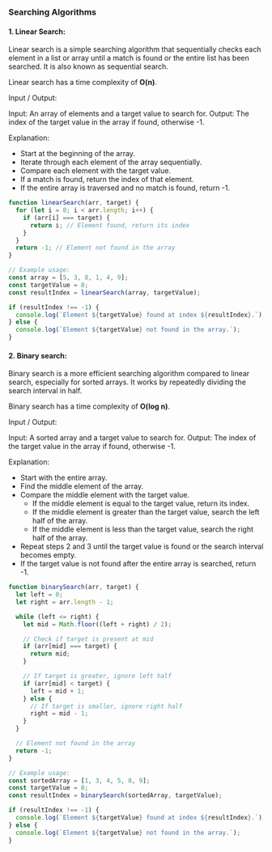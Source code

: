 ### Searching Algorithms

#### 1. Linear Search:

Linear search is a simple searching algorithm that sequentially checks each element in a list or array until a match is found or the entire list has been searched. It is also known as sequential search.

Linear search has a time complexity of **O(n)**.

Input / Output:

Input: An array of elements and a target value to search for.
Output: The index of the target value in the array if found, otherwise -1.

Explanation:

- Start at the beginning of the array.
- Iterate through each element of the array sequentially.
- Compare each element with the target value.
- If a match is found, return the index of that element.
- If the entire array is traversed and no match is found, return -1.

```javascript
function linearSearch(arr, target) {
  for (let i = 0; i < arr.length; i++) {
    if (arr[i] === target) {
      return i; // Element found, return its index
    }
  }
  return -1; // Element not found in the array
}

// Example usage:
const array = [5, 3, 8, 1, 4, 9];
const targetValue = 8;
const resultIndex = linearSearch(array, targetValue);

if (resultIndex !== -1) {
  console.log(`Element ${targetValue} found at index ${resultIndex}.`);
} else {
  console.log(`Element ${targetValue} not found in the array.`);
}
```

#### 2. Binary search:

Binary search is a more efficient searching algorithm compared to linear search, especially for sorted arrays. It works by repeatedly dividing the search interval in half.

Binary search has a time complexity of **O(log n)**.

Input / Output:

Input: A sorted array and a target value to search for.
Output: The index of the target value in the array if found, otherwise -1.

Explanation:

- Start with the entire array.
- Find the middle element of the array.
- Compare the middle element with the target value.
  - If the middle element is equal to the target value, return its index.
  - If the middle element is greater than the target value, search the left half of the array.
  - If the middle element is less than the target value, search the right half of the array.
- Repeat steps 2 and 3 until the target value is found or the search interval becomes empty.
- If the target value is not found after the entire array is searched, return -1.

```javascript
function binarySearch(arr, target) {
  let left = 0;
  let right = arr.length - 1;

  while (left <= right) {
    let mid = Math.floor((left + right) / 2);

    // Check if target is present at mid
    if (arr[mid] === target) {
      return mid;
    }

    // If target is greater, ignore left half
    if (arr[mid] < target) {
      left = mid + 1;
    } else {
      // If target is smaller, ignore right half
      right = mid - 1;
    }
  }

  // Element not found in the array
  return -1;
}

// Example usage:
const sortedArray = [1, 3, 4, 5, 8, 9];
const targetValue = 8;
const resultIndex = binarySearch(sortedArray, targetValue);

if (resultIndex !== -1) {
  console.log(`Element ${targetValue} found at index ${resultIndex}.`);
} else {
  console.log(`Element ${targetValue} not found in the array.`);
}
```
